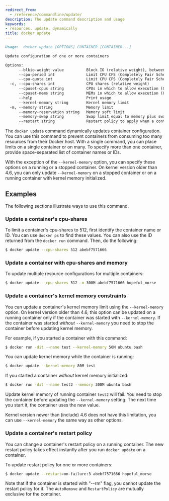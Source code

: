 ```yaml
---
redirect_from:
  - /reference/commandline/update/
description: The update command description and usage
keywords:
- resources, update, dynamically
title: docker update
---
```


```markdown
Usage:  docker update [OPTIONS] CONTAINER [CONTAINER...]

Update configuration of one or more containers

Options:
      --blkio-weight value          Block IO (relative weight), between 10 and 1000
      --cpu-period int              Limit CPU CFS (Completely Fair Scheduler) period
      --cpu-quota int               Limit CPU CFS (Completely Fair Scheduler) quota
  -c, --cpu-shares int              CPU shares (relative weight)
      --cpuset-cpus string          CPUs in which to allow execution (0-3, 0,1)
      --cpuset-mems string          MEMs in which to allow execution (0-3, 0,1)
      --help                        Print usage
      --kernel-memory string        Kernel memory limit
  -m, --memory string               Memory limit
      --memory-reservation string   Memory soft limit
      --memory-swap string          Swap limit equal to memory plus swap: '-1' to enable unlimited swap
      --restart string              Restart policy to apply when a container exits
```

The `docker update` command dynamically updates container configuration.
You can use this command to prevent containers from consuming too many 
resources from their Docker host.  With a single command, you can place 
limits on a single container or on many. To specify more than one container,
provide space-separated list of container names or IDs.

With the exception of the `--kernel-memory` option, you can specify these
options on a running or a stopped container. On kernel version older than
4.6, you can only update `--kernel-memory` on a stopped container or on
a running container with kernel memory initialized.

## Examples

The following sections illustrate ways to use this command.

### Update a container's cpu-shares

To limit a container's cpu-shares to 512, first identify the container
name or ID. You can use `docker ps` to find these values. You can also
use the ID returned from the `docker run` command.  Then, do the following:

```bash
$ docker update --cpu-shares 512 abebf7571666
```

### Update a container with cpu-shares and memory

To update multiple resource configurations for multiple containers:

```bash
$ docker update --cpu-shares 512 -m 300M abebf7571666 hopeful_morse
```

### Update a container's kernel memory constraints

You can update a container's kernel memory limit using the `--kernel-memory`
option. On kernel version older than 4.6, this option can be updated on a
running container only if the container was started with `--kernel-memory`.
If the container was started *without* `--kernel-memory` you need to stop
the container before updating kernel memory.

For example, if you started a container with this command:

```bash
$ docker run -dit --name test --kernel-memory 50M ubuntu bash
```

You can update kernel memory while the container is running:

```bash
$ docker update --kernel-memory 80M test
```

If you started a container *without* kernel memory initialized:

```bash
$ docker run -dit --name test2 --memory 300M ubuntu bash
```

Update kernel memory of running container `test2` will fail. You need to stop
the container before updating the `--kernel-memory` setting. The next time you
start it, the container uses the new value.

Kernel version newer than (include) 4.6 does not have this limitation, you
can use `--kernel-memory` the same way as other options.

### Update a container's restart policy

You can change a container's restart policy on a running container. The new
restart policy takes effect instantly after you run `docker update` on a
container.

To update restart policy for one or more containers:

```bash
$ docker update --restart=on-failure:3 abebf7571666 hopeful_morse
```

Note that if the container is started with "--rm" flag, you cannot update the restart
policy for it. The `AutoRemove` and `RestartPolicy` are mutually exclusive for the
container.
